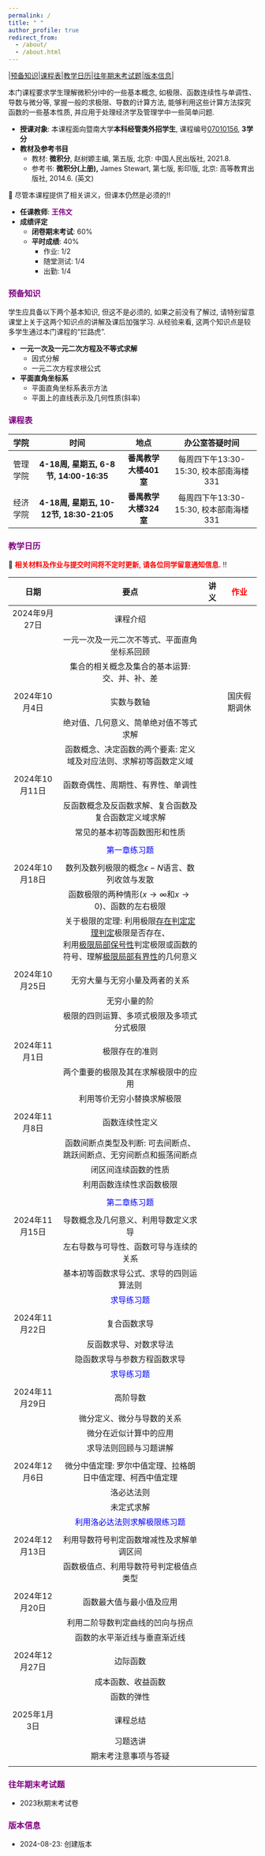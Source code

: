 ```yaml
---
permalink: /
title: " "
author_profile: true
redirect_from: 
  - /about/
  - /about.html
---
```

|[预备知识](#1)|[课程表](#2)|[教学日历](#3)|[往年期末考试题](#4)|[版本信息](#5)|

本门课程要求学生理解微积分I中的一些基本概念, 如极限、函数连续性与单调性、导数与微分等, 掌握一般的求极限、导数的计算方法, 能够利用这些计算方法探究函数的一些基本性质, 并应用于处理经济学及管理学中一些简单问题.

* **授课对象**: 本课程面向暨南大学**本科经管类外招学生**, 课程编号<u>07010156</u>, **3学分**
* **教材及参考书目**
  * 教材: **微积分**, 赵树嫄主编, 第五版, 北京: 中国人民出版社, 2021.8.
  * 参考书: **微积分(上册),**  James Stewart, 第七版, 影印版, 北京: 高等教育出版社, 2014.6. (英文)

📢 尽管本课程提供了相关讲义，但课本仍然是必须的‼️

* **任课教师**: <a href="https://wangyuanhao.github.io" style="text-decoration:none;color:purple">**王伟文**</a>
* **成绩评定**
  * **闭卷期末考试**: 60%
  * **平时成绩**: 40%
    * 作业: 1/2
    * 随堂测试: 1/4
    * 出勤: 1/4

### <font color=purple><a name='1' style="text-decoration:none;color:purple">预备知识</a></font>

学生应具备以下两个基本知识, 但这不是必须的, 如果之前没有了解过, 请特别留意课堂上关于这两个知识点的讲解及课后加强学习. 从经验来看, 这两个知识点是较多学生通过本门课程的“拦路虎”.

* **一元一次及一元二次方程及不等式求解**
  * 因式分解
  * 一元二次方程求根公式
* **平面直角坐标系**
  * 平面直角坐标系表示方法
  * 平面上的直线表示及几何性质(斜率)

### <a name="2" style="text-decoration:none;color:purple">课程表</a>

|   学院   |                   时间                   |         地点          |             办公室答疑时间             |
| :------: | :--------------------------------------: | :-------------------: | :------------------------------------: |
| 管理学院 |  **4-18周, 星期五, 6-8节, 14:00-16:35**  | **番禺教学大楼401室** | 每周四下午13:30-15:30, 校本部南海楼331 |
| 经济学院 | **4-18周, 星期五, 10-12节, 18:30-21:05** | **番禺教学大楼324室** | 每周四下午13:30-15:30, 校本部南海楼331 |

### <a name="3" style="text-decoration:none;color:purple">教学日历</a>

📢 **<font color=red>相关材料及作业与提交时间将不定时更新, 请各位同学留意通知信息.</font>** ‼️

|      日期      |                             要点                             | 讲义 | <font color=red>作业</font> |
| :------------: | :----------------------------------------------------------: | :--: | :-------------------------: |
| 2024年9月27日  |                           课程介绍                           |      |                             |
|                |         一元一次及一元二次不等式、平面直角坐标系回顾         |      |                             |
|                |        集合的相关概念及集合的基本运算: 交、并、补、差        |      |                             |
|                |                                                              |      |                             |
| 2024年10月4日  |                          实数与数轴                          |      |        国庆假期调休         |
|                |            绝对值、几何意义、简单绝对值不等式求解            |      |                             |
|                | 函数概念、决定函数的两个要素: 定义域及对应法则、求解初等函数定义域 |      |                             |
|                |                                                              |      |                             |
| 2024年10月11日 |              函数奇偶性、周期性、有界性、单调性              |      |                             |
|                |     反函数概念及反函数求解、复合函数及复合函数定义域求解     |      |                             |
|                |                 常见的基本初等函数图形和性质                 |      |                             |
|                |                                                              |      |                             |
|                |             <font color=blue>第一章练习题</font>             |      |                             |
|                |                                                              |      |                             |
| 2024年10月18日 |     数列及数列极限的概念$\epsilon-N$语言、数列收敛与发散     |      |                             |
|                | 函数极限的两种情形($x\rightarrow \infty$和$x\rightarrow 0$)、函数的左右极限 |      |                             |
|                | 关于极限的定理: 利用极限<u>存在判定定理判定</u>极限是否存在、<br />利用<u>极限局部保号性</u>判定极限或函数的符号、理解<u>极限局部有界性</u>的几何意义 |      |                             |
|                |                                                              |      |                             |
| 2024年10月25日 |                无穷大量与无穷小量及两者的关系                |      |                             |
|                |                         无穷小量的阶                         |      |                             |
|                |          极限的四则运算、多项式极限及多项式分式极限          |      |                             |
|                |                                                              |      |                             |
| 2024年11月1日  |                        极限存在的准则                        |      |                             |
|                |             两个重要的极限及其在求解极限中的应用             |      |                             |
|                |                  利用等价无穷小替换求解极限                  |      |                             |
|                |                                                              |      |                             |
| 2024年11月8日  |                        函数连续性定义                        |      |                             |
|                | 函数间断点类型及判断: 可去间断点、跳跃间断点、无穷间断点和振荡间断点 |      |                             |
|                |                     闭区间连续函数的性质                     |      |                             |
|                |                   利用函数连续性求函数极限                   |      |                             |
|                |                                                              |      |                             |
|                |             <font color=blue>第二章练习题</font>             |      |                             |
|                |                                                              |      |                             |
| 2024年11月15日 |             导数概念及几何意义、利用导数定义求导             |      |                             |
|                |            左右导数与可导性、函数可导与连续的关系            |      |                             |
|                |           基本初等函数求导公式、求导的四则运算法则           |      |                             |
|                |              <font color=blue>求导练习题</font>              |      |                             |
|                |                                                              |      |                             |
| 2024年11月22日 |                         复合函数求导                         |      |                             |
|                |                    反函数求导、对数求导法                    |      |                             |
|                |                 隐函数求导与参数方程函数求导                 |      |                             |
|                |              <font color=blue>求导练习题</font>              |      |                             |
|                |                                                              |      |                             |
| 2024年11月29日 |                           高阶导数                           |      |                             |
|                |                  微分定义、微分与导数的关系                  |      |                             |
|                |                    微分在近似计算中的应用                    |      |                             |
|                |                    求导法则回顾与习题讲解                    |      |                             |
|                |                                                              |      |                             |
| 2024年12月6日  |  微分中值定理: 罗尔中值定理、拉格朗日中值定理、柯西中值定理  |      |                             |
|                |                          洛必达法则                          |      |                             |
|                |                          未定式求解                          |      |                             |
|                |     <font color=blue>利用洛必达法则求解极限练习题</font>     |      |                             |
|                |                                                              |      |                             |
| 2024年12月13日 |           利用导数符号判定函数增减性及求解单调区间           |      |                             |
|                |            函数极值点、利用导数符号判定极值点类型            |      |                             |
|                |                                                              |      |                             |
| 2024年12月20日 |                   函数最大值与最小值及应用                   |      |                             |
|                |               利用二阶导数判定曲线的凹向与拐点               |      |                             |
|                |                 函数的水平渐近线与垂直渐近线                 |      |                             |
|                |                                                              |      |                             |
| 2024年12月27日 |                           边际函数                           |      |                             |
|                |                      成本函数、收益函数                      |      |                             |
|                |                          函数的弹性                          |      |                             |
|                |                                                              |      |                             |
|  2025年1月3日  |                           课程总结                           |      |                             |
|                |                           习题选讲                           |      |                             |
|                |                     期末考注意事项与答疑                     |      |                             |
|                |                                                              |      |                             |

### <a name="4" style="text-decoration:none;color:purple">往年期末考试题</a>

* 2023秋期末考试卷

### <a name="5" style="text-decoration:none;color:purple">版本信息</a>

* 2024-08-23: 创建版本
